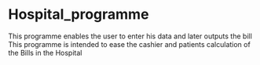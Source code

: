 # Hospital_programme
This programme enables the user to enter his data and later outputs the bill
This programme is intended to ease the cashier and patients calculation of the Bills in the Hospital
